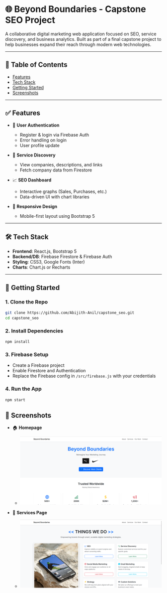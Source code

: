# 🌐 Beyond Boundaries - Capstone SEO Project

A collaborative digital marketing web application focused on SEO, service discovery, and business analytics. Built as part of a final capstone project to help businesses expand their reach through modern web technologies.

---

## 📌 Table of Contents
- [Features](#features)
- [Tech Stack](#tech-stack)
- [Getting Started](#getting-started)
- [Screenshots](#screenshots)

---

## ✅ Features

- 🔐 **User Authentication**
  - Register & login via Firebase Auth
  - Error handling on login
  - User profile update

- 📄 **Service Discovery**
  - View companies, descriptions, and links
  - Fetch company data from Firestore

- 📈 **SEO Dashboard**
  - Interactive graphs (Sales, Purchases, etc.)
  - Data-driven UI with chart libraries

- 📱 **Responsive Design**
  - Mobile-first layout using Bootstrap 5

---

## 🛠️ Tech Stack

- **Frontend**: React.js, Bootstrap 5
- **Backend/DB**: Firebase Firestore & Firebase Auth
- **Styling**: CSS3, Google Fonts (Inter)
- **Charts**: Chart.js or Recharts

---

## 🧰 Getting Started

### 1. Clone the Repo
```bash
git clone https://github.com/Abijith-Anil/capstone_seo.git
cd capstone_seo
````

### 2. Install Dependencies

```bash
npm install
```

### 3. Firebase Setup

* Create a Firebase project
* Enable Firestore and Authentication
* Replace the Firebase config in `/src/firebase.js` with your credentials

### 4. Run the App

```bash
npm start
```

## 📸 Screenshots

- 🏠 **Homepage**
  - ![Homepage](screenshots/homepage.png)

- 🔐 **Services Page**
  - ![Services Page](screenshots/services.png)